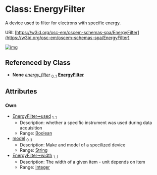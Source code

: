 
# Class: EnergyFilter

A device used to filter for electrons with specific energy.

URI: [https://w3id.org/osc-em/oscem-schemas-spa/EnergyFilter](https://w3id.org/osc-em/oscem-schemas-spa/EnergyFilter)


[![img](https://yuml.me/diagram/nofunky;dir:TB/class/[Acquisition]++-%20energy_filter%200..1>[EnergyFilter&#124;used:boolean;model:string%20%3F;width:integer],[Acquisition])](https://yuml.me/diagram/nofunky;dir:TB/class/[Acquisition]++-%20energy_filter%200..1>[EnergyFilter&#124;used:boolean;model:string%20%3F;width:integer],[Acquisition])

## Referenced by Class

 *  **None** *[energy_filter](energy_filter.md)*  <sub>0..1</sub>  **[EnergyFilter](EnergyFilter.md)**

## Attributes


### Own

 * [EnergyFilter➞used](EnergyFilter_used.md)  <sub>1..1</sub>
     * Description: whether a specific instrument was used during data acquisition
     * Range: [Boolean](types/Boolean.md)
 * [model](model.md)  <sub>0..1</sub>
     * Description: Make and model of a specilized device
     * Range: [String](types/String.md)
 * [EnergyFilter➞width](EnergyFilter_width.md)  <sub>1..1</sub>
     * Description: The width of a given item - unit depends on item
     * Range: [Integer](types/Integer.md)

